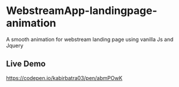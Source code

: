 # WebstreamApp-landingpage-animation

A smooth animation for webstream landing page using vanilla Js and Jquery

## Live Demo
https://codepen.io/kabirbatra03/pen/abmPOwK
